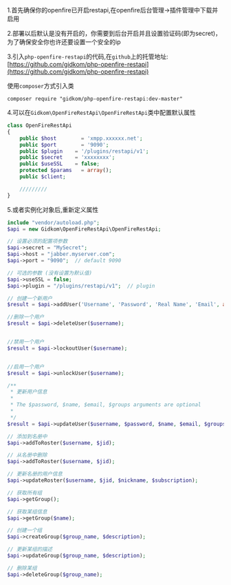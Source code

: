 1.首先确保你的openfire已开启restapi,在openfire后台管理->插件管理中下载并启用

2.部署以后默认是没有开启的，你需要到后台开启并且设置验证码(即为secret)，为了确保安全你也许还要设置一个安全的ip



3.引入`php-openfire-restapi`的代码,在`github`上的托管地址:[https://github.com/gidkom/php-openfire-restapi](https://github.com/gidkom/php-openfire-restapi)

使用`composer`方式引入类

    composer require "gidkom/php-openfire-restapi:dev-master"

4.可以在`Gidkom\OpenFireRestApi\OpenFireRestApi`类中配置默认属性
```php
class OpenFireRestApi
{
    public $host		= 'xmpp.xxxxxx.net';
    public $port		= '9090';
    public $plugin	  = '/plugins/restapi/v1';
    public $secret	  = 'xxxxxxxx';
    public $useSSL	  = false;
    protected $params   = array();
    public $client;

    /////////
}
```
5.或者实例化对象后,重新定义属性
```php
include "vendor/autoload.php";
$api = new Gidkom\OpenFireRestApi\OpenFireRestApi;

// 设置必须的配置项参数
$api->secret = "MySecret";
$api->host = "jabber.myserver.com";
$api->port = "9090";  // default 9090

// 可选的参数 (没有设置为默认值)
$api->useSSL = false;
$api->plugin = "/plugins/restapi/v1";  // plugin 

// 创建一个新用户
$result = $api->addUser('Username', 'Password', 'Real Name', 'Email', array('Group 1'));

//删除一个用户
$result = $api->deleteUser($username);


//禁用一个用户
$result = $api->lockoutUser($username);


//启用一个用户
$result = $api->unlockUser($username);

/**
 * 更新用户信息
 *
 * The $password, $name, $email, $groups arguments are optional
 * 
 */
$result = $api->updateUser($username, $password, $name, $email, $groups)

// 添加到名册中
$api->addToRoster($username, $jid);

// 从名册中删除
$api->addToRoster($username, $jid);

// 更新名册的用户信息
$api->updateRoster($username, $jid, $nickname, $subscription);

// 获取所有组
$api->getGroup();

// 获取某组信息 
$api->getGroup($name);

// 创建一个组
$api->createGroup($group_name, $description);

// 更新某组的描述
$api->updateGroup($group_name, $description);

// 删除某组
$api->deleteGroup($group_name);

```

